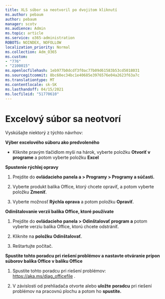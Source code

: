 ```yaml
---
title: XLS súbor sa neotvoril po dvojitom kliknutí
ms.author: pebaum
author: pebaum
manager: scotv
ms.audience: Admin
ms.topic: article
ms.service: o365-administration
ROBOTS: NOINDEX, NOFOLLOW
localization_priority: Normal
ms.collection: Adm_O365
ms.custom:
- "776"
- "2100015"
ms.openlocfilehash: 1eb977b0dcdf3f0ac77b09d61583b53cd5018031
ms.sourcegitcommit: 8bc60ec34bc1e40685e3976576e04a2623f63a7c
ms.translationtype: MT
ms.contentlocale: sk-SK
ms.lasthandoff: 04/15/2021
ms.locfileid: "51770610"
---
```

# <a name="excel-file-doesnt-open"></a>Excelový súbor sa neotvorí

Vyskúšajte niektorý z týchto návrhov:

**Výber excelového súboru ako predvoleného**

* Kliknite pravým tlačidlom myši na hárok, vyberte položku **Otvoriť v programe** a potom vyberte položku **Excel**

**Spustenie rýchlej opravy**

1. Prejdite do **ovládacieho panela a > Programy > Programy a súčasti.**

2. Vyberte produkt balíka Office, ktorý chcete opraviť, a potom vyberte položku **Zmeniť**.

3. Vyberte možnosť **Rýchla oprava** a potom položku **Opraviť**.

**Odinštalovanie verzií balíka Office, ktoré používate**

1. Prejdite do **ovládacieho panela > Odinštalovať program a** potom vyberte verziu balíka Office, ktorú chcete odstrániť.

2. Kliknite na **položku Odinštalovať**.

3. Reštartujte počítač.

**Spustite tohto poradcu pri riešení problémov a nastavte otváranie prípon súborov balíka Office v balíku Office**

1. Spustite tohto poradcu pri riešení problémov: https://aka.ms/diag_officefile .

2. V závislosti od prehliadača otvorte alebo **uložte** **poradcu** pri riešení problémov na pracovnú plochu a potom ho **spustite.**
